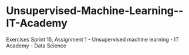 # Unsupervised-Machine-Learning--IT-Academy
Exercises Sprint 15, Assignment 1 -  Unsupervised machine learning - IT Academy - Data Science
